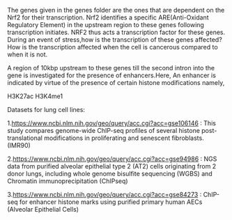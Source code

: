 The genes given in the genes folder are the ones that are dependent on the Nrf2 for their transcription. Nrf2 identifies a specific ARE(Anti-Oxidant Regulatory Element) in the upstream region to these genes following transcription initiates. NRF2 thus acts a transcription factor for these genes. 
During an event of stress,how is the transcription of these genes affected? How is the transcription affected when the cell is cancerous compared to when it is not.


A region of 10kbp upstream to these genes till the second intron into the gene is investigated for the presence of enhancers.Here, An enhancer is indicated by virtue of the presence of certain histone modifications namely,

H3K27ac 
H3K4me1

Datasets for lung cell lines:

1.https://www.ncbi.nlm.nih.gov/geo/query/acc.cgi?acc=gse106146 : This study compares genome-wide ChIP-seq profiles of several histone post-translational modifications in proliferating and senescent fibroblasts. (IMR90)

2.https://www.ncbi.nlm.nih.gov/geo/query/acc.cgi?acc=gse94986 : NGS data from purified alveolar epithelial type 2 (AT2) cells originating from 2 donor lungs, including whole genome bisulfite sequencing (WGBS) and Chromatin immunoprecipitation (ChIPseq) 

3.https://www.ncbi.nlm.nih.gov/geo/query/acc.cgi?acc=gse84273 : ChIP-seq for enhancer histone marks using purified primary human AECs (Alveolar Epithelial Cells)
